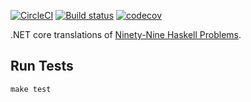 [![CircleCI](https://circleci.com/gh/Frederick-S/NinetyNineProblems/tree/master.svg?style=shield)](https://circleci.com/gh/Frederick-S/NinetyNineProblems/tree/master) [![Build status](https://ci.appveyor.com/api/projects/status/ab6qpk9qt3629p2v/branch/master?svg=true)](https://ci.appveyor.com/project/Frederick-S/ninetynineproblems/branch/master) [![codecov](https://codecov.io/gh/Frederick-S/NinetyNineProblems/branch/master/graph/badge.svg)](https://codecov.io/gh/Frederick-S/NinetyNineProblems)

.NET core translations of [Ninety-Nine Haskell Problems](https://wiki.haskell.org/99_questions).

## Run Tests
```
make test
```
